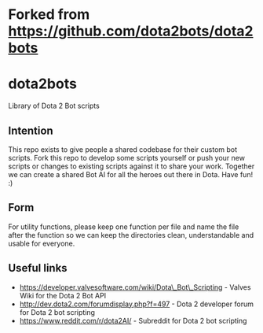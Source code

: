 # Forked from https://github.com/dota2bots/dota2bots

# dota2bots
Library of Dota 2 Bot scripts

## Intention
This repo exists to give people a shared codebase for their custom bot scripts. Fork this repo to develop some scripts yourself or push your new scripts or changes to existing scripts against it to share your work.
Together we can create a shared Bot AI for all the heroes out there in Dota. Have fun! :)

## Form
For utility functions, please keep one function per file and name the file after the function so we can keep the directories clean, understandable and usable for everyone.

## Useful links
* https://developer.valvesoftware.com/wiki/Dota\_Bot\_Scripting - Valves Wiki for the Dota 2 Bot API
* http://dev.dota2.com/forumdisplay.php?f=497 - Dota 2 developer forum for Dota 2 bot scripting
* https://www.reddit.com/r/dota2AI/ - Subreddit for Dota 2 bot scripting
